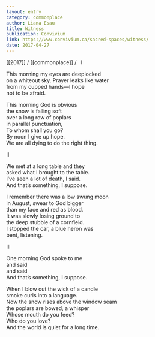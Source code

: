 ```yaml
---
layout: entry
category: commonplace
author: Liana Esau
title: Witness
publication: Convivium
link: https://www.convivium.ca/sacred-spaces/witness/
date: 2017-04-27
---
```


[[2017]] / [[commonplace]] / 
 
I

This morning my eyes are deeplocked
<br>on a whiteout sky. Prayer leaks like water
<br>from my cupped hands—I hope
<br>not to be afraid.

This morning God is obvious
<br>the snow is falling soft
<br>over a long row of poplars
<br>in parallel punctuation,
<br>To whom shall you go?
<br>By noon I give up hope.
<br>We are all dying to do the right thing.
 

II

We met at a long table and they
<br>asked what I brought to the table.
<br>I’ve seen a lot of death, I said.
<br>And that’s something, I suppose.

I remember there was a low swung moon
<br>in August, swear to God bigger
<br>than my face and red as blood.
<br>It was slowly losing ground to
<br>the deep stubble of a cornfield.
<br>I stopped the car, a blue heron was
<br>bent, listening.

 

III

One morning God spoke to me
<br>and said
<br>and said
<br>And that’s something, I suppose.

When I blow out the wick of a candle
<br>smoke curls into a language.
<br>Now the snow rises above the window seam
<br>the poplars are bowed, a whisper
<br>Whose mouth do you feed?
<br>Who do you love?
<br>And the world is quiet for a long time.